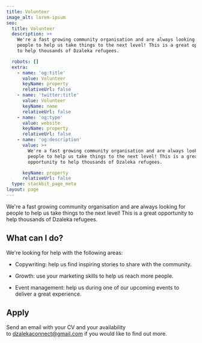 ```yaml
---
title: Volunteer
image_alt: lorem-ipsum
seo:
  title: Volunteer
  description: >+
    We're a fast growing community organisation and are always looking for
    people to help us take things to the next level! This is a great opportunity
    to help thousands of Dzaleka refugees.

  robots: []
  extra:
    - name: 'og:title'
      value: Volunteer
      keyName: property
      relativeUrl: false
    - name: 'twitter:title'
      value: Volunteer
      keyName: name
      relativeUrl: false
    - name: 'og:type'
      value: website
      keyName: property
      relativeUrl: false
    - name: 'og:description'
      value: >+
        We're a fast growing community organisation and are always looking for
        people to help us take things to the next level! This is a great
        opportunity to help thousands of Dzaleka refugees.

      keyName: property
      relativeUrl: false
  type: stackbit_page_meta
layout: page
---
```

We're a fast growing community organisation and are always looking for people to help us take things to the next level! This is a great opportunity to help thousands of Dzaleka refugees.

## What can I do?

We're looking for help with the following areas:

*   Copywriting: help us find inspiring stories to share with the community.

*   Growth: use your marketing skills to help us reach more people.

*   Event management: help us during one of our upcoming events to deliver a great experience.

## Apply

Send an email with your CV and your availability to <dzalekaconnect@gmail.com> if you would like to find out more.
